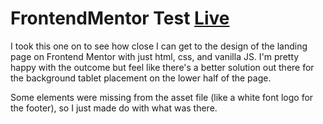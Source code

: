 # FrontendMentor Test [Live](https://manage-landing-page-template.netlify.app/)

I took this one on to see how close I can get to the design of the landing page on Frontend Mentor with just html, css, and vanilla JS.
I'm pretty happy with the outcome but feel like there's a better solution out there for the background tablet placement on the lower half of the page.

Some elements were missing from the asset file (like a white font logo for the footer), so I just made do with what was there.

